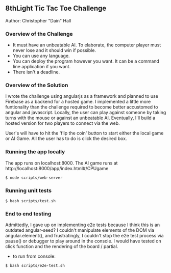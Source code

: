 8thLight Tic Tac Toe Challenge
------------------------------

Author: Christopher "Dain" Hall

### Overview of the Challenge

* It must have an unbeatable AI.  To elaborate, the computer player must never lose and it should win if possible.
* You can use any language.
* You can deploy the program however you want.  It can be a command line application if you want.
* There isn't a deadline.

### Overview of the Solution

I wrote the challenge using angularjs as a framework and planned to use Firebase as a backend for a hosted game. I implemented a little more funtionality than the challenge required to become better accustomed to angular and javascript. Locally, the user can play against someone by taking turns with the mouse or against an unbeatable AI. Eventually, I'll build a hosted version for two players to connect via the web.

User's will have to hit the 'flip the coin' button to start either the local game or AI Game. All the user has to do is click the desired box.

### Running the app locally

The app runs on localhost:8000. The AI game runs at http://localhost:8000/app/index.html#/CPUgame

```
$ node scripts/web-server
```


### Running unit tests
```
$ bash scripts/test.sh 
```

### End to end testing

Admittedly, I gave up on implementing e2e tests because I think this is an outdated angular-seed? I couldn't manipulate elements of the DOM via angular.element(), and frustratingly, I couldn't 
stop the e2e test process via pause() or debugger to play around in the console. I would have tested on click function and the rendering of the board / partial.

* to run from console:
``` 
$ bash scripts/e2e-test.sh  
```